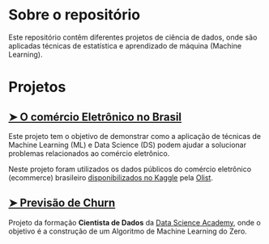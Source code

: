 # Sobre o repositório

Este repositório contêm diferentes projetos de ciência de dados, onde são aplicadas técnicas de estatística e aprendizado de  máquina (Machine Learning).

# Projetos

## [➤ O comércio Eletrônico no Brasil](https://github.com/pedrohrafael/data-science/tree/main/projects/brazilian-ecommerce)

Este projeto tem o objetivo de demonstrar como a aplicação de técnicas de Machine Learning (ML) e Data Science (DS) podem ajudar a solucionar problemas relacionados ao comércio eletrônico.

Neste projeto foram utilizados os dados públicos do comércio eletrônico (ecommerce) brasileiro [disponibilizados no Kaggle](https://www.kaggle.com/olistbr/brazilian-ecommerce) pela [Olist]( https://olist.com/).


## [➤ Previsão de Churn](https://github.com/pedrohrafael/data-science/tree/main/projects/datascienceacademy/churn_prediction)

Projeto da formação __Cientista de Dados__ da [Data Science Academy](https://www.datascienceacademy.com.br), onde o objetivo é a construção de um Algoritmo de Machine Learning do Zero.